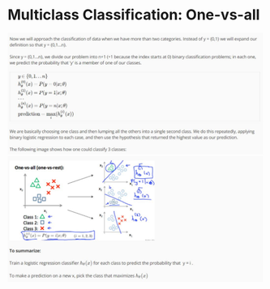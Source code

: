 # Multiclass Classification: One-vs-all

![Multiclass Classification: One-vs-all](Week3-013.JPG)
![Multiclass Classification: One-vs-all](Week3-014.JPG)